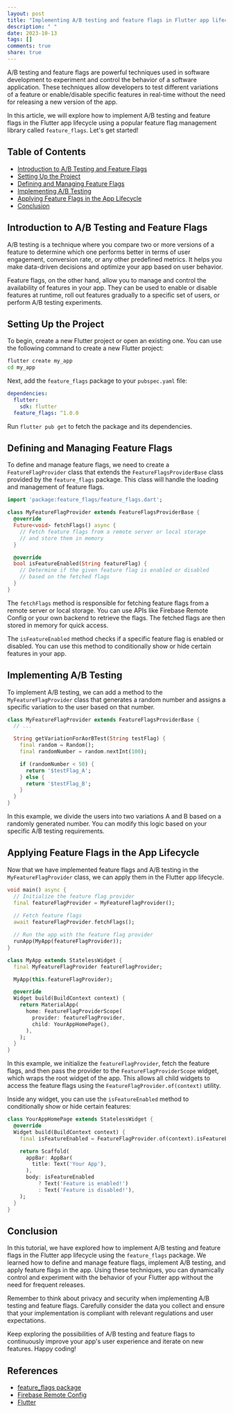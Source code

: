 ```yaml
---
layout: post
title: "Implementing A/B testing and feature flags in Flutter app lifecycle"
description: " "
date: 2023-10-13
tags: []
comments: true
share: true
---
```


A/B testing and feature flags are powerful techniques used in software development to experiment and control the behavior of a software application. These techniques allow developers to test different variations of a feature or enable/disable specific features in real-time without the need for releasing a new version of the app.

In this article, we will explore how to implement A/B testing and feature flags in the Flutter app lifecycle using a popular feature flag management library called `feature_flags`. Let's get started!

## Table of Contents
- [Introduction to A/B Testing and Feature Flags](#introduction-to-ab-testing-and-feature-flags)
- [Setting Up the Project](#setting-up-the-project)
- [Defining and Managing Feature Flags](#defining-and-managing-feature-flags)
- [Implementing A/B Testing](#implementing-ab-testing)
- [Applying Feature Flags in the App Lifecycle](#applying-feature-flags-in-the-app-lifecycle)
- [Conclusion](#conclusion)

## Introduction to A/B Testing and Feature Flags

A/B testing is a technique where you compare two or more versions of a feature to determine which one performs better in terms of user engagement, conversion rate, or any other predefined metrics. It helps you make data-driven decisions and optimize your app based on user behavior.

Feature flags, on the other hand, allow you to manage and control the availability of features in your app. They can be used to enable or disable features at runtime, roll out features gradually to a specific set of users, or perform A/B testing experiments.

## Setting Up the Project

To begin, create a new Flutter project or open an existing one. You can use the following command to create a new Flutter project:

```bash
flutter create my_app
cd my_app
```

Next, add the `feature_flags` package to your `pubspec.yaml` file:

```yaml
dependencies:
  flutter:
    sdk: flutter
  feature_flags: ^1.0.0
```

Run `flutter pub get` to fetch the package and its dependencies.

## Defining and Managing Feature Flags

To define and manage feature flags, we need to create a `FeatureFlagProvider` class that extends the `FeatureFlagsProviderBase` class provided by the `feature_flags` package. This class will handle the loading and management of feature flags.

```dart
import 'package:feature_flags/feature_flags.dart';

class MyFeatureFlagProvider extends FeatureFlagsProviderBase {
  @override
  Future<void> fetchFlags() async {
    // Fetch feature flags from a remote server or local storage
    // and store them in memory
  }

  @override
  bool isFeatureEnabled(String featureFlag) {
    // Determine if the given feature flag is enabled or disabled
    // based on the fetched flags
  }
}
```

The `fetchFlags` method is responsible for fetching feature flags from a remote server or local storage. You can use APIs like Firebase Remote Config or your own backend to retrieve the flags. The fetched flags are then stored in memory for quick access.

The `isFeatureEnabled` method checks if a specific feature flag is enabled or disabled. You can use this method to conditionally show or hide certain features in your app.

## Implementing A/B Testing

To implement A/B testing, we can add a method to the `MyFeatureFlagProvider` class that generates a random number and assigns a specific variation to the user based on that number.

```dart
class MyFeatureFlagProvider extends FeatureFlagsProviderBase {
  // ...

  String getVariationForAorBTest(String testFlag) {
    final random = Random();
    final randomNumber = random.nextInt(100);

    if (randomNumber < 50) {
      return '$testFlag_A';
    } else {
      return '$testFlag_B';
    }
  }
}
```

In this example, we divide the users into two variations A and B based on a randomly generated number. You can modify this logic based on your specific A/B testing requirements.

## Applying Feature Flags in the App Lifecycle

Now that we have implemented feature flags and A/B testing in the `MyFeatureFlagProvider` class, we can apply them in the Flutter app lifecycle.

```dart
void main() async {
  // Initialize the feature flag provider
  final featureFlagProvider = MyFeatureFlagProvider();
  
  // Fetch feature flags
  await featureFlagProvider.fetchFlags();

  // Run the app with the feature flag provider
  runApp(MyApp(featureFlagProvider));
}

class MyApp extends StatelessWidget {
  final MyFeatureFlagProvider featureFlagProvider;

  MyApp(this.featureFlagProvider);

  @override
  Widget build(BuildContext context) {
    return MaterialApp(
      home: FeatureFlagProviderScope(
        provider: featureFlagProvider,
        child: YourAppHomePage(),
      ),
    );
  }
}
```

In this example, we initialize the `featureFlagProvider`, fetch the feature flags, and then pass the provider to the `FeatureFlagProviderScope` widget, which wraps the root widget of the app. This allows all child widgets to access the feature flags using the `FeatureFlagProvider.of(context)` utility.

Inside any widget, you can use the `isFeatureEnabled` method to conditionally show or hide certain features:

```dart
class YourAppHomePage extends StatelessWidget {
  @override
  Widget build(BuildContext context) {
    final isFeatureEnabled = FeatureFlagProvider.of(context).isFeatureEnabled('your_feature_flag');

    return Scaffold(
      appBar: AppBar(
        title: Text('Your App'),
      ),
      body: isFeatureEnabled
          ? Text('Feature is enabled!')
          : Text('Feature is disabled!'),
    );
  }
}
```

## Conclusion

In this tutorial, we have explored how to implement A/B testing and feature flags in the Flutter app lifecycle using the `feature_flags` package. We learned how to define and manage feature flags, implement A/B testing, and apply feature flags in the app. Using these techniques, you can dynamically control and experiment with the behavior of your Flutter app without the need for frequent releases.

Remember to think about privacy and security when implementing A/B testing and feature flags. Carefully consider the data you collect and ensure that your implementation is compliant with relevant regulations and user expectations.

Keep exploring the possibilities of A/B testing and feature flags to continuously improve your app's user experience and iterate on new features. Happy coding!

## References
- [feature_flags package](https://pub.dev/packages/feature_flags)
- [Firebase Remote Config](https://firebase.google.com/products/remote-config)
- [Flutter](https://flutter.dev/)